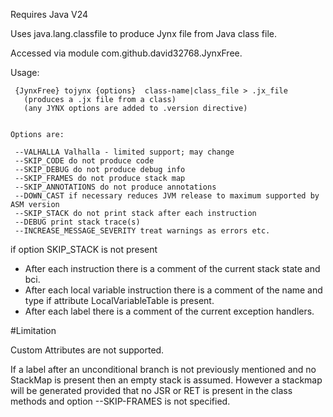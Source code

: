 

Requires Java V24

Uses java.lang.classfile to produce Jynx file from Java class file.

Accessed via module com.github.david32768.JynxFree.

Usage:

```
 {JynxFree} tojynx {options}  class-name|class_file > .jx_file
   (produces a .jx file from a class)
   (any JYNX options are added to .version directive)


Options are:

 --VALHALLA Valhalla - limited support; may change
 --SKIP_CODE do not produce code
 --SKIP_DEBUG do not produce debug info
 --SKIP_FRAMES do not produce stack map
 --SKIP_ANNOTATIONS do not produce annotations
 --DOWN_CAST if necessary reduces JVM release to maximum supported by ASM version
 --SKIP_STACK do not print stack after each instruction
 --DEBUG print stack trace(s)
 --INCREASE_MESSAGE_SEVERITY treat warnings as errors etc.
```
if option SKIP_STACK is not present
 
*	After each instruction there is a comment of the current stack state and bci.
*	After each local variable instruction there is a comment of the name and type if attribute LocalVariableTable is present.
*	After each label there is a comment of the current exception handlers.


#Limitation

Custom Attributes are not supported.

If a label after an unconditional branch is not previously mentioned
and no StackMap is present then an empty stack is assumed.
However a stackmap will be generated provided that
 no JSR or RET is present in the class methods
 and option --SKIP-FRAMES is not specified.
